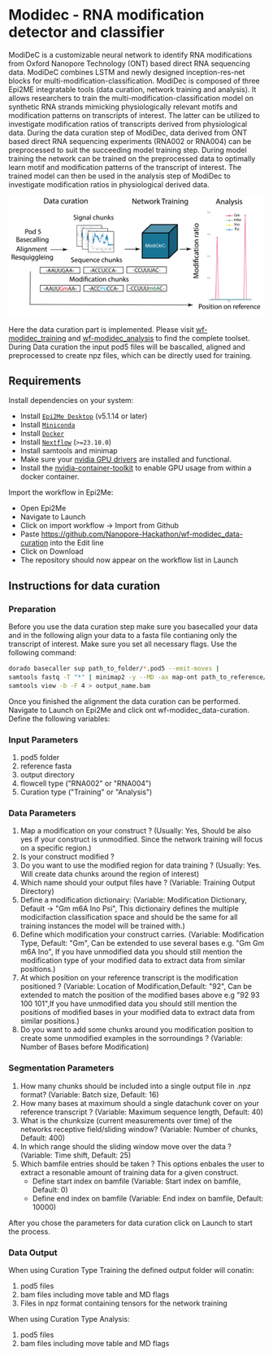 # Modidec - RNA modification detector and classifier
ModiDeC is a customizable neural network to identify RNA modifications from Oxford Nanopore Technology (ONT) based direct RNA sequencing data. ModiDeC combines LSTM and newly designed inception-res-net blocks for multi-modification-classification. ModiDec is composed of three Epi2ME integratable tools (data curation, network training and analysis). It allows researchers to train the multi-modification-classification model on synthetic RNA strands mimicking physiologically relevant motifs and modification patterns on transcripts of interest. The latter can be utilized to investigate modification ratios of transcripts derived from physiological data. During the data curation step of ModiDec, data derived from ONT based direct RNA sequencing experiments (RNA002 or RNA004) can be preprocessed to suit the succeeding model training step. During model training the network can be trained on the preprocessed data to optimally learn motif and modification patterns of the transcript of interest. The trained model can then be used in the analysis step of ModiDec to investigate modification ratios in physiological derived data.

![Modidec schema](./figures/ModiDec_Epi2ME_schema.png)


Here the data curation part is implemented. Please visit [wf-modidec_training](https://github.com/Nanopore-Hackathon/wf-modidec_training) and [wf-modidec_analysis](https://github.com/Nanopore-Hackathon/wf-modidec_analysis) to find the complete toolset. 
During Data curation the input pod5 files will be bascalled, aligned and preprocessed to create npz files, which can be directly used for training.


## Requirements

Install dependencies on your system:
   -  Install [`Epi2Me Desktop`](https://labs.epi2me.io) (v5.1.14 or later)
   -  Install [`Miniconda`](https://conda.io/miniconda.html)
   -  Install [`Docker`](https://conda.io/miniconda.html)
   -  Install [`Nextflow`](https://www.nextflow.io/docs/latest/getstarted.html#installation) (`>=23.10.0`)
   -  Install samtools and minimap
   -  Make sure your [nvidia GPU drivers](https://docs.nvidia.com/datacenter/tesla/driver-installation-guide/#ubuntu-installation) are installed and functional.
   -  Install the [nvidia-container-toolkit](https://docs.nvidia.com/datacenter/cloud-native/container-toolkit/latest/install-guide.html) to enable GPU usage from within a docker container. 

Import the workflow in Epi2Me:
   -  Open Epi2Me
   -  Navigate to Launch
   -  Click on import workflow -> Import from Github
   -  Paste https://github.com/Nanopore-Hackathon/wf-modidec_data-curation into the Edit line
   -  Click on Download
   -  The repository should now appear on the workflow list in Launch


## Instructions for data curation

### Preparation
Before you use the data curation step make sure you basecalled your data and in the following align your data to a fasta file contianing only the transcript of interest. Make sure you set all necessary flags.
Use the following command:

```bash
dorado basecaller sup path_to_folder/*.pod5 --emit-moves |
samtools fastq -T "*" | minimap2 -y --MD -ax map-ont path_to_reference/single_trancript_reference.fasta - |
samtools view -b -F 4 > output_name.bam
```

Once you finished the alignment the data curation can be performed. Navigate to Launch on Epi2Me and click ont wf-modidec_data-curation.
Define the following variables:

### Input Parameters
1. pod5 folder 
2. reference fasta
3. output directory
4. flowcell type ("RNA002" or "RNA004")
5. Curation type ("Training" or "Analysis")

### Data Parameters
1. Map a modification on your construct ? (Usually: Yes, Should be also yes if your construct is unmodified. Since the network training will focus on a specific region.)
2. Is your construct modified ?
3. Do you want to use the modified region for data training ? (Usually: Yes. Will create data chunks around the region of interest)
4. Which name should your output files have ? (Variable: Training Output Directory)
5. Define a modification dictionairy: (Variable: Modification Dictionary, Default -> "Gm m6A Ino Psi", This dictionairy defines the multiple modicifaction classification space and should be the same for all training instances the model will be trained with.)
6. Define which modification your construct carries. (Variable: Modification Type, Default: "Gm", Can be extended to use several bases e.g. "Gm Gm m6A Ino", If you have unmodified data you should still mention the modification type of your modified data to extract data from similar positions.)
7. At which position on your reference transcript is the modification positioned ? (Variable: Location of Modification,Default: "92", Can be extended to match the position of the modified bases above e.g "92 93 100 101",If you have unmodified data you should still mention the positions of modified bases in your modified data to extract data from similar positions.)
8. Do you want to add some chunks around you modification position to create some unmodified examples in the sorroundings ? (Variable: Number of Bases before Modification) 


### Segmentation Parameters
1. How many chunks should be included into a single output file in .npz format? (Variable: Batch size, Default: 16)
2. How many bases at maximum should a single datachunk cover on your reference transcript ? (Variable: Maximum sequence length, Default: 40)
3. What is the chunksize (current measurements over time) of the networks receptive field/sliding window? (Variable: Number of chunks, Default: 400)
4. In which range should the sliding window move over the data ? (Variable: Time shift, Default: 25)
5. Which bamfile entries should be taken ? This options enbales the user to extract a resonable amount of training data for a given construct.
   - Define start index on bamfile (Variable: Start index on bamfile, Default: 0)
   - Define end index on bamfile (Variable: End index on bamfile, Default: 10000)
  
After you chose the parameters for data curation click on Launch to start the process.


### Data Output

When using Curation Type Training the defined output folder will conatin:
1. pod5 files
2. bam files including move table and MD flags
3. Files in npz format containing tensors for the network training

When using Curation Type Analysis:
1. pod5 files
2. bam files including move table and MD flags





